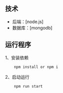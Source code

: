 
## 技术
- 后端：[node.js]
- 数据库：[mongodb]
## 运行程序
1、安装依赖

```javascript
	npm install or npm i
```

2、启动运行
```javascript
	npm run start
```